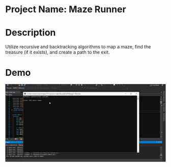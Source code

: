 # **Project Name**: Maze Runner

# Description

Utilize recursive and backtracking algorithms to map a maze, find the treasure (if it exists), and create a path to the exit.

# Demo

<img src="https://github.com/ovezovs/maze-runner/blob/master/Maze_Runner_Demo.gif" alt="Maze Runner Demo">
